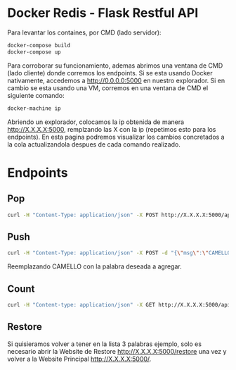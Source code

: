 # Docker Redis - Flask Restful API

Para levantar los containes, por CMD (lado servidor):

```sh
docker-compose build
docker-compose up
```

Para corroborar su funcionamiento, ademas abrimos una ventana de CMD (lado cliente) donde corremos los endpoints.
Si se esta usando Docker nativamente, accedemos a http://0.0.0.0:5000 en nuestro explorador.
Si en cambio se esta usando una VM, corremos en una ventana de CMD el siguiente comando:
```sh
docker-machine ip
```
Abriendo un explorador, colocamos la ip obtenida de manera http://X.X.X.X:5000, remplzando las X con la ip (repetimos esto para los endpoints).
En esta pagina podremos visualizar los cambios concretados a la cola actualizandola despues de cada comando realizado.

# Endpoints

## Pop
```sh
curl -H "Content-Type: application/json" -X POST http://X.X.X.X:5000/api/queue/pop
```

## Push
```sh
curl -H "Content-Type: application/json" -X POST -d "{\"msg\":\"CAMELLO\"}" http://X.X.X.X:5000/api/queue/push
```
Reemplazando CAMELLO con la palabra deseada a agregar.

## Count

```sh
curl -H "Content-type: application/json" -X GET http://X.X.X.X:5000/api/queue/count
```

## Restore

Si quisieramos volver a tener en la lista 3 palabras ejemplo, solo es necesario abrir la Website de Restore http://X.X.X.X:5000/restore una vez y volver a la Website Principal http://X.X.X.X:5000/.
